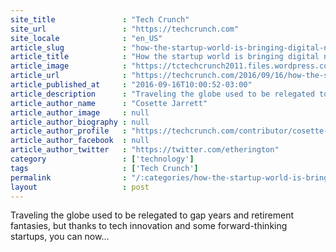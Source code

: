 ```yaml
---
site_title               : "Tech Crunch"
site_url                 : "https://techcrunch.com"
site_locale              : "en_US"
article_slug             : "how-the-startup-world-is-bringing-digital-nomadism-closer-to-reality"
article_title            : "How the startup world is bringing digital nomadism closer to reality"
article_image            : "https://tctechcrunch2011.files.wordpress.com/2016/09/traveltech.jpg?w=764&h=400&crop=1"
article_url              : "https://techcrunch.com/2016/09/16/how-the-startup-world-is-bringing-digital-nomadism-closer-to-reality/"
article_published_at     : "2016-09-16T10:00:52-03:00"
article_description      : "Traveling the globe used to be relegated to gap years and retirement fantasies, but thanks to tech innovation and some forward-thinking startups, you can now..."
article_author_name      : "Cosette Jarrett"
article_author_image     : null
article_author_biography : null
article_author_profile   : "https://techcrunch.com/contributor/cosette-jarrett/"
article_author_facebook  : null
article_author_twitter   : "https://twitter.com/etherington"
category                 : ['technology']
tags                     : ['Tech Crunch']
permalink                : "/:categories/how-the-startup-world-is-bringing-digital-nomadism-closer-to-reality/"
layout                   : post
---
```


Traveling the globe used to be relegated to gap years and retirement fantasies, but thanks to tech innovation and some forward-thinking startups, you can now...
